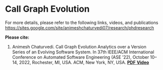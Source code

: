 # Call Graph Evolution

For more details, please refer to the following links, videos, and publications
https://sites.google.com/site/animeshchaturvedi07/research/phdresearch

<b>Please cite:</b>
1. Animesh Chaturvedi. Call Graph Evolution Analytics over a Version Series of an Evolving Software System. In 37th IEEE/ACM International Conference on Automated Software Engineering (ASE ’22), October 10–14, 2022, Rochester, MI, USA. ACM, New York, NY, USA. <a href="https://dl.acm.org/doi/pdf/10.1145/3551349.3559573" target="_blank"> <b>PDF</b> </a>
<a href="https://www.youtube.com/watch?v=j8Bj255mzU4&list=PLtvWi5o3JBnF3yxcjGdT4KCDLxRBIpsyR" target="_blank"> <b>Video</b> </a>
